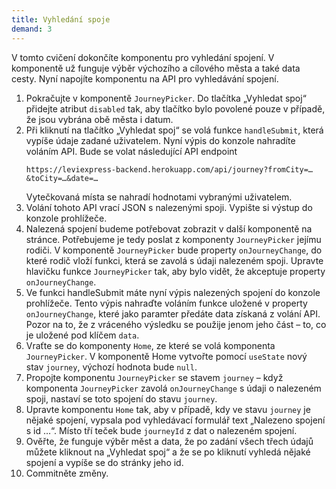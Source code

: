 ```yaml
---
title: Vyhledání spoje
demand: 3
---
```


V tomto cvičení dokončíte komponentu pro vyhledání spojení. V komponentě už funguje výběr výchozího a cílového města a také data cesty. Nyní napojíte komponentu
na API pro vyhledávání spojení.

1. Pokračujte v komponentě `JourneyPicker`. Do tlačítka „Vyhledat spoj“ přidejte atribut `disabled` tak, aby tlačítko bylo povolené pouze v případě, že jsou
   vybrána obě města i datum.
1. Při kliknutí na tlačítko „Vyhledat spoj“ se volá funkce `handleSubmit`, která vypíše údaje zadané uživatelem. Nyní výpis do konzole nahradíte voláním API.
   Bude se volat následující API endpoint
   ```
   https://leviexpress-backend.herokuapp.com/api/journey?fromCity=…&toCity=…&date=…
   ```
   Vytečkovaná místa se nahradí hodnotami vybranými uživatelem.
1. Volání tohoto API vrací JSON s nalezenými spoji. Vypište si výstup do konzole prohlížeče.
1. Nalezená spojení budeme potřebovat zobrazit v další komponentě na stránce. Potřebujeme je tedy poslat z komponenty `JourneyPicker` jejímu rodiči. V
   komponentě `JourneyPicker` bude property `onJourneyChange`, do které rodič vloží funkci, která se zavolá s údaji nalezeném spoji. Upravte hlavičku
   funkce `JourneyPicker` tak, aby bylo vidět, že akceptuje property `onJourneyChange`.
1. Ve funkci handleSubmit máte nyní výpis nalezených spojení do konzole prohlížeče. Tento výpis nahraďte voláním funkce uložené v property `onJourneyChange`,
   které jako paramter předáte data získaná z volání API. Pozor na to, že z vráceného výsledku se použije jenom jeho část – to, co je uložené pod klíčem `data`.
1. Vraťte se do komponenty `Home`, ze které se volá komponenta `JourneyPicker`. V komponentě Home vytvořte pomocí `useState` nový stav `journey`, výchozí
   hodnota bude `null`.
1. Propojte komponentu `JourneyPicker` se stavem `journey` – když komponenta `JourneyPicker` zavolá `onJourneyChange` s údaji o nalezeném spoji, nastaví se toto
   spojení do stavu `journey`.
1. Upravte komponentu `Home` tak, aby v případě, kdy ve stavu `journey` je nějaké spojení, vypsala pod vyhledávací formulář text „Nalezeno spojení s id …“.
   Místo tří teček bude `journeyId` z dat o nalezeném spojení.
1. Ověřte, že funguje výběr měst a data, že po zadání všech třech údajů můžete kliknout na „Vyhledat spoj“ a že se po kliknutí vyhledá nějaké spojení a vypíše
   se do stránky jeho id.
1. Commitněte změny.
